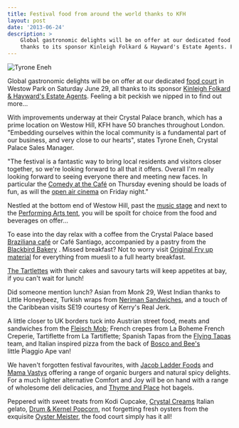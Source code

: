 ```yaml
---
title: Festival food from around the world thanks to KFH
layout: post
date: '2013-06-24'
description: >
    Global gastronomic delights will be on offer at our dedicated food court in Westow Park on Saturday June 29, all
    thanks to its sponsor Kinleigh Folkard & Hayward's Estate Agents. Feeling a bit peckish we nipped in to find out more.
---
```


<img src="/images/blog/2013-06-24-tyrone-eneh.jpg" alt="Tyrone Eneh" class="right" />

Global gastronomic delights will be on offer at our dedicated [food court][1] in Westow Park on Saturday June 29, all 
thanks to its sponsor [Kinleigh Folkard & Hayward's Estate Agents][2]. Feeling a bit peckish we nipped in to find out more&hellip;

With improvements underway at their Crystal Palace branch, which has a prime location on Westow Hill, KFH have 50 
branches throughout London. "Embedding ourselves within the local community is a fundamental part of our business, 
and very close to our hearts", states Tyrone Eneh, Crystal Palace Sales Manager. 

"The festival is a fantastic way to bring local residents and visitors closer together, so we're looking forward to 
all that it offers. Overall I'm really looking forward to seeing everyone there and meeting new faces. In particular 
the [Comedy at the Café][3] on Thursday evening should be loads of fun, as will the [open air cinema][4] on Friday night."

Nestled at the bottom end of Westow Hill, past the [music stage][5] and next to the [Performing Arts tent][6], you will be 
spoilt for choice from the food and beverages on offer&hellip;

To ease into the day relax with a coffee from the Crystal Palace based [Braziliana café][7] or Café Santiago, accompanied
by a pastry from the [Blackbird Bakery][8] . Missed breakfast? Not to worry visit [Original Fry up material][9] for 
everything from muesli to a full hearty breakfast.

[The Tartlettes][10] with their cakes and savoury tarts will keep appetites at bay, if you can't wait for lunch!

Did someone mention lunch? Asian from Monk 29, West Indian thanks to Little Honeybeez, Turkish wraps 
from [Neriman Sandwiches][11], and a touch of the Caribbean visits SE19 courtesy of Kerry's Real Jerk.

A little closer to UK borders tuck into Austrian street food, meats and sandwiches from the [Fleisch Mob][12]; French 
crepes from La Boheme French Creperie, Tartiflette from La Tartiflette; Spanish Tapas from the [Flying Tapas][13] team, 
and Italian inspired pizza from the back of [Bosco and Bee's][14] little Piaggio Ape van!

We haven't forgotten festival favourites, with [Jacob Ladder Foods][15] and [Mama Vastys][16] offering a range of organic 
burgers and natural spicy delights. For a much lighter alternative Comfort and Joy will be on hand with a range of
wholesome deli delicacies, and [Thyme and Place][17] hot bagels.

Peppered with sweet treats from Kodi Cupcake, [Crystal Creams][18] Italian gelato, [Drum & Kernel Popcorn][19], not 
forgetting fresh oysters from the exquisite [Oyster Meister][20], the food court simply has it all!

[1]: /info/food-drink/
[2]: http://www.kfh.co.uk/residential-properties/estate-agents/crystal-palace/
[3]: /whats-on/thursday-27-june/
[4]: /whats-on/friday-28-june/
[5]: /whats-on/saturday-29-june/bands/
[6]: /whats-on/saturday-29-june/performing-arts/
[7]: http://www.braziliana.co.uk/
[8]: http://www.blackbirdbakerylondon.co.uk/
[9]: http://www.originalfryupmaterial.co.uk/
[10]: http://www.thetartelettes.co.uk/
[11]: https://www.facebook.com/nerimansandwichesmobilecatering
[12]: http://www.fleischmob.co.uk/
[13]: http://flyingtapas.blogspot.co.uk/
[14]: http://www.boscoandbee.com/
[15]: http://www.jacobsladderfarms.co.uk/ 
[16]: https://www.facebook.com/pages/Mama-Vastys-Irresistibly-Tasty-Spiceblend/365710880152462
[17]: http://www.thymeandplace.co.uk/home/
[18]: https://www.facebook.com/CrystalCreamsLTD
[19]: http://www.drumandkernelpopcorn.co.uk/
[20]: http://www.oystermeister.com/

